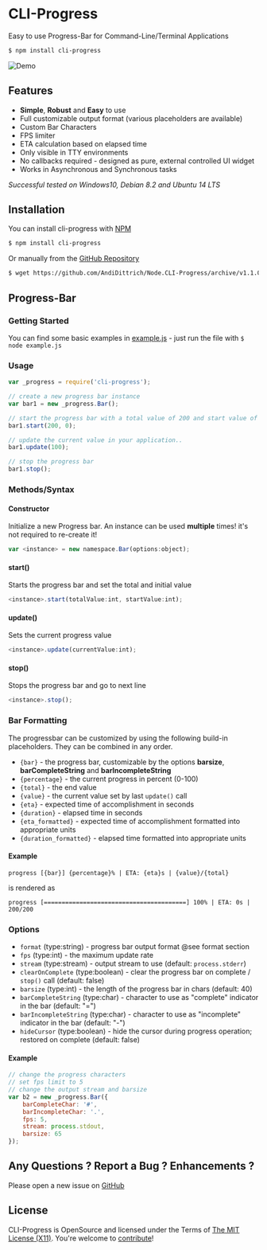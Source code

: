 CLI-Progress
============
Easy to use Progress-Bar for Command-Line/Terminal Applications

```bash
$ npm install cli-progress
```

![Demo](https://github.com/AndiDittrich/Node.CLI-Progress/raw/master/video.gif)

Features
--------

* **Simple**, **Robust** and **Easy** to use
* Full customizable output format (various placeholders are available)
* Custom Bar Characters
* FPS limiter
* ETA calculation based on elapsed time
* Only visible in TTY environments
* No callbacks required - designed as pure, external controlled UI widget
* Works in Asynchronous and Synchronous tasks

*Successful tested on Windows10, Debian 8.2 and Ubuntu 14 LTS*

Installation
------------

You can install cli-progress with [NPM](http://www.npmjs.com/package/cli-progress)

```bash
$ npm install cli-progress
```

Or manually from the [GitHub Repository](https://github.com/AndiDittrich/Node.CLI-Progress/releases/latest)

```bash
$ wget https://github.com/AndiDittrich/Node.CLI-Progress/archive/v1.1.0.tar.gz
```

Progress-Bar
------------

### Getting Started ###

You can find some basic examples in [example.js](https://github.com/AndiDittrich/Node.CLI-Progress/blob/master/example.js) - just run the file with `$ node example.js` 

### Usage ###

```js
var _progress = require('cli-progress');

// create a new progress bar instance
var bar1 = new _progress.Bar();

// start the progress bar with a total value of 200 and start value of 0
bar1.start(200, 0);

// update the current value in your application..
bar1.update(100);

// stop the progress bar
bar1.stop();
```

### Methods/Syntax ###

#### Constructor ####

Initialize a new Progress bar. An instance can be used **multiple** times! it's not required to re-create it!

```js
var <instance> = new namespace.Bar(options:object);
```

#### start() ####

Starts the progress bar and set the total and initial value

```js
<instance>.start(totalValue:int, startValue:int);
```

#### update() ####

Sets the current progress value

```js
<instance>.update(currentValue:int);
```

#### stop() ####

Stops the progress bar and go to next line

```js
<instance>.stop();
```


### Bar Formatting ###

The progressbar can be customized by using the following build-in placeholders. They can be combined in any order.

- `{bar}` - the progress bar, customizable by the options **barsize**, **barCompleteString** and **barIncompleteString**
- `{percentage}` - the current progress in percent (0-100)
- `{total}` - the end value
- `{value}` - the current value set by last `update()` call
- `{eta}` - expected time of accomplishment in seconds
- `{duration}` - elapsed time in seconds
- `{eta_formatted}` - expected time of accomplishment formatted into appropriate units
- `{duration_formatted}` - elapsed time formatted into appropriate units

#### Example ####

```
progress [{bar}] {percentage}% | ETA: {eta}s | {value}/{total}
```

is rendered as

```
progress [========================================] 100% | ETA: 0s | 200/200
```

### Options ###

- `format` (type:string) - progress bar output format @see format section
- `fps` (type:int) - the maximum update rate
- `stream` (type:stream) - output stream to use (default: `process.stderr`)
- `clearOnComplete` (type:boolean) - clear the progress bar on complete / `stop()` call (default: false)
- `barsize` (type:int) - the length of the progress bar in chars (default: 40)
- `barCompleteString` (type:char) - character to use as "complete" indicator in the bar (default: "=")
- `barIncompleteString` (type:char) - character to use as "incomplete" indicator in the bar (default: "-")
- `hideCursor` (type:boolean) - hide the cursor during progress operation; restored on complete (default: false)

#### Example ####

```js
// change the progress characters
// set fps limit to 5
// change the output stream and barsize
var b2 = new _progress.Bar({
    barCompleteChar: '#',
    barIncompleteChar: '.',
    fps: 5,
    stream: process.stdout,
    barsize: 65
});
```

Any Questions ? Report a Bug ? Enhancements ?
---------------------------------------------
Please open a new issue on [GitHub](https://github.com/AndiDittrich/Node.CLI-Progress/issues)

License
-------
CLI-Progress is OpenSource and licensed under the Terms of [The MIT License (X11)](http://opensource.org/licenses/MIT). You're welcome to [contribute](https://github.com/AndiDittrich/Node.CLI-Progress/blob/master/CONTRIBUTE.md)!